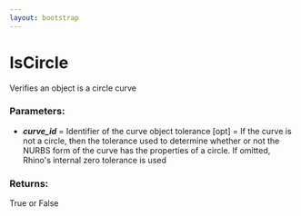 ```yaml
---
layout: bootstrap
---
```


# IsCircle

Verifies an object is a circle curve
        

### Parameters:

- ***curve_id*** = Identifier of the curve object
tolerance [opt] = If the curve is not a circle, then the tolerance used
  to determine whether or not the NURBS form of the curve has the
  properties of a circle. If omitted, Rhino's internal zero tolerance is used
        

### Returns:


True or False
        
